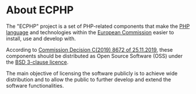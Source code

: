 # About ECPHP

The "ECPHP" project is a set of PHP-related components that make the [PHP language](https://www.php.net/) and technologies within the [European Commission](https://ec.europa.eu/) easier to install, use and develop with.

According to [Commission Decision C(2019) 8672 of 25.11.2019](https://ec.europa.eu/transparency/regdoc/index.cfm?fuseaction=list&n=10&adv=0&coteId=3&year=2019&number=8672&version=F&serviceId=10165), these components should be distributed as Open Source Software (OSS) under the [BSD 3-clause licence](https://opensource.org/licenses/BSD-3-Clause).

The main objective of licensing the software publicly is to achieve wide distribution and to allow the public to further develop and extend the software functionalities.
